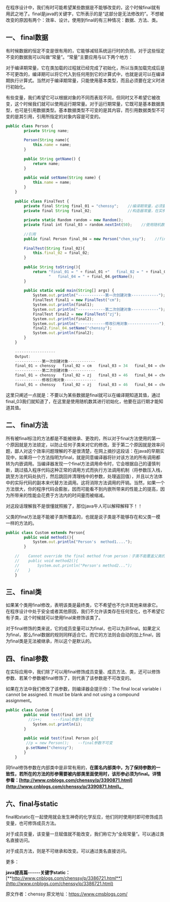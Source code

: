 


在程序设计中，我们有时可能希望某些数据是不能够改变的，这个时候final就有用武之地了。final是java的关键字，它所表示的是“这部分是无法修改的”。不想被改变的原因有两个：效率、设计。使用到final的有三种情况：数据、方法、类。

## 一、 final数据

有时候数据的恒定不变是很有用的，它能够减轻系统运行时的负担。对于这些恒定不变的数据我可以叫做“常量”。“常量”主要应用与以下两个地方：

对于编译期常量，它在类加载的过程就已经完成了初始化，所以当类加载完成后是不可更改的，编译期可以将它代入到任何用到它的计算式中，也就是说可以在编译期执行计算式。当然对于编译期常量，只能使用基本类型，而且必须要在定义时进行初始化。

有些变量，我们希望它可以根据对象的不同而表现不同，但同时又不希望它被改变，这个时候我们就可以使用运行期常量。对于运行期常量，它既可是基本数据类型，也可是引用数据类型。基本数据类型不可变的是其内容，而引用数据类型不可变的是其引用，引用所指定的对象内容是可变的。

```js 
public class Person {
        private String name;
    
        Person(String name){
            this.name = name;
        }
    
        public String getName() {
            return name;
        }
    
        public void setName(String name) {
            this.name = name;
        }
    }
    
    public class FinalTest {
        private final String final_01 = "chenssy";    //编译期常量，必须要进行初始化，且不可更改
        private final String final_02;                //构造器常量，在实例化一个对象时被初始化
    
        private static Random random = new Random();
        private final int final_03 = random.nextInt(50);    //使用随机数来进行初始化
    
        //引用
        public final Person final_04 = new Person("chen_ssy");    //final指向引用数据类型
    
        FinalTest(String final_02){
            this.final_02 = final_02;
        }
    
        public String toString(){
            return "final_01 = " + final_01 +"   final_02 = " + final_02 + "   final_03 = " + final_03 +
                   "   final_04 = " + final_04.getName();
        }
    
        public static void main(String[] args) {
            System.out.println("------------第一次创建对象------------");
            FinalTest final1 = new FinalTest("cm");
            System.out.println(final1);
            System.out.println("------------第二次创建对象------------");
            FinalTest final2 = new FinalTest("zj");
            System.out.println(final2);
            System.out.println("------------修改引用对象--------------");
            final2.final_04.setName("chenssy");
            System.out.println(final2);
        }
    }
    
    ------------------
    Output:
    ------------第一次创建对象------------
    final_01 = chenssy   final_02 = cm   final_03 = 34   final_04 = chen_ssy
    ------------第二次创建对象------------
    final_01 = chenssy   final_02 = zj   final_03 = 46   final_04 = chen_ssy
    ------------修改引用对象--------------
    final_01 = chenssy   final_02 = zj   final_03 = 46   final_04 = chenssy
```

这里只阐述一点就是：不要以为某些数据是final就可以在编译期知道其值，通过final_03我们就知道了，在这里是使用随机数其进行初始化，他要在运行期才能知道其值。

## 二、 final方法

所有被final标注的方法都是不能被继承、更改的，所以对于final方法使用的第一个原因就是方法锁定，以防止任何子类来对它的修改。至于第二个原因就是效率问题，鄙人对这个效率问题理解的不是很清楚，在网上摘抄这段话：在java的早期实现中，如果将一个方法指明为final，就是同意编译器将针对该方法的所有调用都转为内嵌调用。当编译器发现一个final方法调用命令时，它会根据自己的谨慎判断，跳过插入程序代码这种正常的调用方式而执行方法调用机制（将参数压入栈，跳至方法代码处执行，然后跳回并清理栈中的参数，处理返回值），并且以方法体中的实际代码的副本来代替方法调用。这将消除方法调用的开销。当然，如果一个方法很大，你的程序代码会膨胀，因而可能看不到内嵌所带来的性能上的提高，因为所带来的性能会花费于方法内的时间量而被缩减。

对这段话理解我不是很懂就照搬了，那位java牛人可以解释解释下！！

父类的final方法是不能被子类所覆盖的，也就是说子类是不能够存在和父类一模一样的方法的。

```js 
public class Custom extends Person{
        public void method1(){
            System.out.println("Person's  method1....");
        }
    
    //    Cannot override the final method from person：子类不能覆盖父类的final方法
    //    public void method2(){
    //        System.out.println("Person's method2...");
    //    }
    }
```

## 三、 final类

如果某个类用final修改，表明该类是最终类，它不希望也不允许其他来继承它。在程序设计中处于安全或者其他原因，我们不允许该类存在任何变化，也不希望它有子类，这个时候就可以使用final来修饰该类了。

对于final修饰的类来说，它的成员变量可以为final，也可以为非final。如果定义为final，那么final数据的规则同样适合它。而它的方法则会自动的加上final，因为final类是无法被继承，所以这个是默认的。

## 四、 final参数

在实际应用中，我们除了可以用final修饰成员变量、成员方法、类，还可以修饰参数、若某个参数被final修饰了，则代表了该参数是不可改变的。

如果在方法中我们修改了该参数，则编译器会提示你：The final local variable i cannot be assigned. It must be blank and not using a compound assignment。

```js 
public class Custom {
        public void test(final int i){
          //i++;     ---final参数不可改变
            System.out.println(i);
        }
    
        public void test(final Person p){
         //p = new Person();    --final参数不可变
         p.setName("chenssy");
        }
    }
```

同final修饰参数在内部类中是非常有用的，**在匿名内部类中，为了保持参数的一致性，若所在的方法的形参需要被内部类里面使用时，该形参必须为final。详情参看：[http://www.cnblogs.com/chenssy/p/3390871.html](http://www.cnblogs.com/chenssy/p/3390871.html)。**

## 六、final与static

final和static在一起使用就会发生神奇的化学反应，他们同时使用时即可修饰成员变量，也可修饰成员方法。

对于成员变量，该变量一旦赋值就不能改变，我们称它为“全局常量”。可以通过类名直接访问。

对于成员方法，则是不可继承和改变。可以通过类名直接访问。

更多：

**java提高篇------关键字static：**[**http://www.cnblogs.com/chenssy/p/3386721.html**](http://www.cnblogs.com/chenssy/p/3386721.html)





原文作者：chenssy 原文地址：https://www.cmsblogs.com/